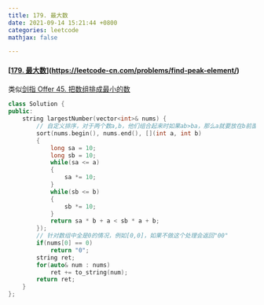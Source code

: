```yaml
---
title: 179. 最大数
date: 2021-09-14 15:21:44 +0800
categories: leetcode
mathjax: false

---
```


#### [[179. 最大数](https://leetcode-cn.com/problems/largest-number/)](https://leetcode-cn.com/problems/find-peak-element/)

类似[剑指 Offer 45. 把数组排成最小的数](https://leetcode-cn.com/problems/ba-shu-zu-pai-cheng-zui-xiao-de-shu-lcof/)

```c++
class Solution {
public:
    string largestNumber(vector<int>& nums) {
        // 自定义排序，对于两个数a,b，他们组合起来时如果ab>ba，那么a就要放在b前面
        sort(nums.begin(), nums.end(), [](int a, int b)
        {
            long sa = 10;
            long sb = 10;
            while(sa <= a)
            {
                sa *= 10;
            }
            while(sb <= b)
            {
                sb *= 10;
            }
            return sa * b + a < sb * a + b;
        });
        // 针对数组中全是0的情况，例如[0,0]，如果不做这个处理会返回"00"
        if(nums[0] == 0)
            return "0";
        string ret;
        for(auto& num : nums)
            ret += to_string(num);
        return ret;
    }
};
```



